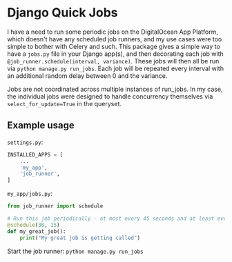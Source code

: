 # Django Quick Jobs

I have a need to run some periodic jobs on the DigitalOcean App Platform, which doesn't have any scheduled job runners, and my use cases were too simple to bother with Celery and such. This package gives a simple way to have a `jobs.py` file in your Django app(s), and then decorating each job with `@job_runner.schedule(interval, variance)`. These jobs will then all be run via `python manage.py run_jobs`. Each job will be repeated every interval with an additional random delay between 0 and the variance.

Jobs are not coordinated across multiple instances of run_jobs. In my case, the individual jobs were designed to handle concurrency themselves via `select_for_update=True` in the queryset.

## Example usage

`settings.py`:
```python
INSTALLED_APPS = [
    ...
    'my_app',
    'job_runner',
]
```

`my_app/jobs.py`:
```python
from job_runner import schedule

# Run this job periodically - at most every 45 seconds and at least every 30 seconds
@schedule(30, 15)
def my_great_job():
    print("My great job is getting called")
```

Start the job runner: `python manage.py run_jobs`
